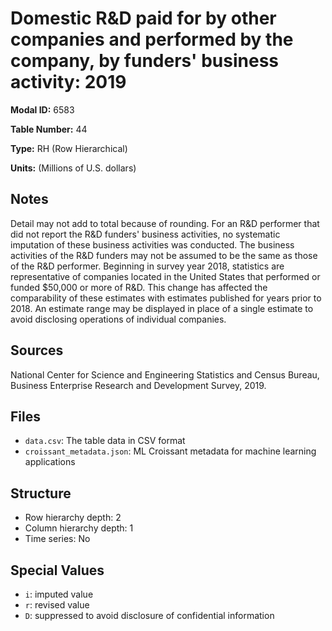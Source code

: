 # Domestic R&D paid for by other companies and performed by the company, by funders' business activity: 2019

**Modal ID:** 6583

**Table Number:** 44

**Type:** RH (Row Hierarchical)

**Units:** (Millions of U.S. dollars)

## Notes

Detail may not add to total because of rounding. For an R&D performer that did not report the R&D funders' business activities, no systematic imputation of these business activities was conducted. The business activities of the R&D funders may not be assumed to be the same as those of the R&D performer. Beginning in survey year 2018, statistics are representative of companies located in the United States that performed or funded $50,000 or more of R&D. This change has affected the comparability of these estimates with estimates published for years prior to 2018. An estimate range may be displayed in place of a single estimate to avoid disclosing operations of individual companies.

## Sources

National Center for Science and Engineering Statistics and Census Bureau, Business Enterprise Research and Development Survey, 2019.

## Files

- `data.csv`: The table data in CSV format
- `croissant_metadata.json`: ML Croissant metadata for machine learning applications

## Structure

- Row hierarchy depth: 2
- Column hierarchy depth: 1
- Time series: No

## Special Values

- `i`: imputed value
- `r`: revised value
- `D`: suppressed to avoid disclosure of confidential information
